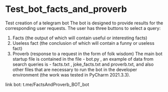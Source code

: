 # Test_bot_facts_and_proverb
Test creation of a telegram bot
The bot is designed to provide results for the corresponding user requests. The user has three buttons to select a query:
1. Facts (the output of which will contain useful or interesting facts)
2. Useless fact (the conclusion of which will contain a funny or useless fact)
3. Proverb (response to a request in the form of folk wisdom)
The main bot startup file is contained in the file - bot.py ,
an example of data from search queries is - facts.txt , joke_facts.txt and proverb.txt,
and also other files that are necessary to run the bot in the developer environment (the work was tested in PyCharm 2021.3.3).

link bot:
t.me/FactsAndProverb_BOT_bot
